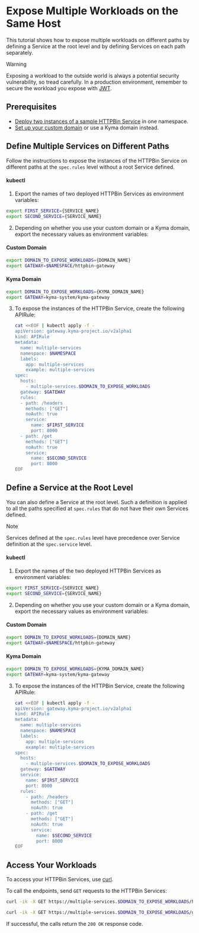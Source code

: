 # Expose Multiple Workloads on the Same Host

This tutorial shows how to expose multiple workloads on different paths by defining a Service at the root level and by defining Services on each path separately.

> [!WARNING]
>  Exposing a workload to the outside world is always a potential security vulnerability, so tread carefully. In a production environment, remember to secure the workload you expose with [JWT](../../01-50-expose-and-secure-a-workload/v2alpha1/01-52-expose-and-secure-workload-jwt.md).

## Prerequisites

* [Deploy two instances of a sample HTTPBin Service](../../01-00-create-workload.md) in one namespace.
* [Set up your custom domain](../../01-10-setup-custom-domain-for-workload.md) or use a Kyma domain instead.

## Define Multiple Services on Different Paths

Follow the instructions to expose the instances of the HTTPBin Service on different paths at the `spec.rules` level without a root Service defined.

#### **kubectl**
1. Export the names of two deployed HTTPBin Services as environment variables:

  ```bash
  export FIRST_SERVICE={SERVICE_NAME}
  export SECOND_SERVICE={SERVICE_NAME}
  ```

2. Depending on whether you use your custom domain or a Kyma domain, export the necessary values as environment variables:

  <!-- tabs:start -->
  #### **Custom Domain**

  ```bash
  export DOMAIN_TO_EXPOSE_WORKLOADS={DOMAIN_NAME}
  export GATEWAY=$NAMESPACE/httpbin-gateway
  ```
  #### **Kyma Domain**

  ```bash
  export DOMAIN_TO_EXPOSE_WORKLOADS={KYMA_DOMAIN_NAME}
  export GATEWAY=kyma-system/kyma-gateway
  ```
  <!-- tabs:end -->

3. To expose the instances of the HTTPBin Service, create the following APIRule:

    ```bash
    cat <<EOF | kubectl apply -f -
    apiVersion: gateway.kyma-project.io/v2alpha1
    kind: APIRule
    metadata:
      name: multiple-services
      namespace: $NAMESPACE
      labels:
        app: multiple-services
        example: multiple-services
    spec:
      hosts:
        - multiple-services.$DOMAIN_TO_EXPOSE_WORKLOADS
      gateway: $GATEWAY
      rules:
      - path: /headers
        methods: ["GET"]
        noAuth: true
        service:
          name: $FIRST_SERVICE
          port: 8000
      - path: /get
        methods: ["GET"]
        noAuth: true
        service:
          name: $SECOND_SERVICE
          port: 8000
    EOF
    ```

## Define a Service at the Root Level

You can also define a Service at the root level. Such a definition is applied to all the paths specified at `spec.rules` that do not have their own Services defined.

> [!NOTE]
>Services defined at the `spec.rules` level have precedence over Service definition at the `spec.service` level.

#### **kubectl**

1. Export the names of the two deployed HTTPBin Services as environment variables:

  ```bash
  export FIRST_SERVICE={SERVICE_NAME}
  export SECOND_SERVICE={SERVICE_NAME}
  ```

2. Depending on whether you use your custom domain or a Kyma domain, export the necessary values as environment variables:

  <!-- tabs:start -->
  #### **Custom Domain**

  ```bash
  export DOMAIN_TO_EXPOSE_WORKLOADS={DOMAIN_NAME}
  export GATEWAY=$NAMESPACE/httpbin-gateway
  ```
  #### **Kyma Domain**

  ```bash
  export DOMAIN_TO_EXPOSE_WORKLOADS={KYMA_DOMAIN_NAME}
  export GATEWAY=kyma-system/kyma-gateway
  ```
  <!-- tabs:end -->


3. To expose the instances of the HTTPBin Service, create the following APIRule:

    ```bash
    cat <<EOF | kubectl apply -f -
    apiVersion: gateway.kyma-project.io/v2alpha1
    kind: APIRule
    metadata:
      name: multiple-services
      namespace: $NAMESPACE
      labels:
        app: multiple-services
        example: multiple-services
    spec:
      hosts:
        - multiple-services.$DOMAIN_TO_EXPOSE_WORKLOADS
      gateway: $GATEWAY
      service:
        name: $FIRST_SERVICE
        port: 8000
      rules:
        - path: /headers
          methods: ["GET"]
          noAuth: true
        - path: /get
          methods: ["GET"]
          noAuth: true
          service:
            name: $SECOND_SERVICE
            port: 8000
    EOF
    ```

## Access Your Workloads
To access your HTTPBin Services, use [curl](https://curl.se).

To call the endpoints, send `GET` requests to the HTTPBin Services:

  ```bash
  curl -ik -X GET https://multiple-services.$DOMAIN_TO_EXPOSE_WORKLOADS/headers

  curl -ik -X GET https://multiple-services.$DOMAIN_TO_EXPOSE_WORKLOADS/get
  ```
If successful, the calls return the `200 OK` response code.